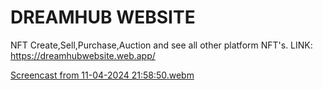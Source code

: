 # DREAMHUB WEBSITE
NFT Create,Sell,Purchase,Auction and see all other platform NFT's.
LINK: https://dreamhubwebsite.web.app/

[Screencast from 11-04-2024 21:58:50.webm](https://github.com/merndeveloper-hub/Dreamhub-NFT-Platform/assets/67875982/27dd4b39-05fa-44bf-b431-0940b9d6e033)


